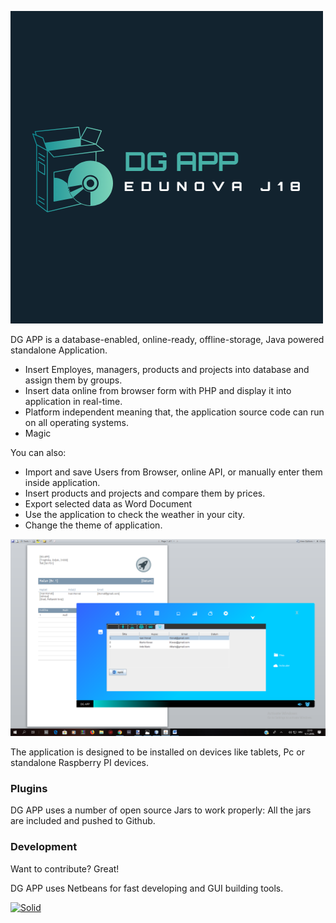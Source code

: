
![Screenshot](S2.png)

DG APP is a database-enabled, online-ready, offline-storage, Java powered standalone Application.

  - Insert Employes, managers, products and projects into database and assign them by groups.
  - Insert data online from browser form with PHP and display it into application in real-time.
  - Platform independent meaning that, the application source code can run on all operating systems. 
  - Magic



You can also:
  - Import and save Users from Browser, online API, or manually enter them inside application.
  - Insert products and projects and compare them by prices.
  - Export selected data as Word Document
  - Use the application to check the weather in your city.
  - Change the theme of application.

![Screenshot](S1.png)

The application is designed to be installed on devices like tablets, Pc or standalone Raspberry PI devices.


### Plugins

DG APP uses a number of open source Jars to work properly:
All the jars are included and pushed to Github.

### Development

Want to contribute? Great!

DG APP uses Netbeans for fast developing and GUI building tools.


[![Solid](https://proxy-offline-browser.com/img/MM3-WebAssistant-Proxy-Offline-Browser-Java_powered.png)](https://nodesource.com/products/nsolid)  


